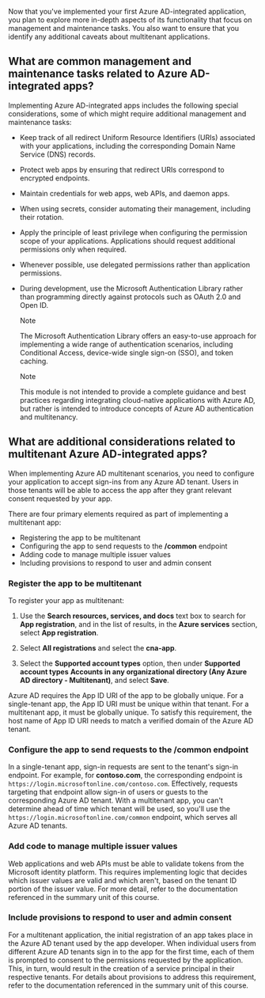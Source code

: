 ﻿Now that you've implemented your first Azure AD-integrated application, you plan to explore more in-depth aspects of its functionality that focus on management and maintenance tasks. You also want to ensure that you identify any additional caveats about multitenant applications.

## What are common management and maintenance tasks related to Azure AD-integrated apps?

Implementing Azure AD-integrated apps includes the following special considerations, some of which might require additional management and maintenance tasks:

- Keep track of all redirect Uniform Resource Identifiers (URIs) associated with your applications, including the corresponding Domain Name Service (DNS) records.
- Protect web apps by ensuring that redirect URIs correspond to encrypted endpoints.
- Maintain credentials for web apps, web APIs, and daemon apps.
- When using secrets, consider automating their management, including their rotation.
- Apply the principle of least privilege when configuring the permission scope of your applications. Applications should request additional permissions only when required.
- Whenever possible, use delegated permissions rather than application permissions.
- During development, use the Microsoft Authentication Library rather than programming directly against protocols such as OAuth 2.0 and Open ID.

    > [!NOTE]
    > The Microsoft Authentication Library offers an easy-to-use approach for implementing a wide range of authentication scenarios, including Conditional Access, device-wide single sign-on (SSO), and token caching.

    > [!NOTE]
    > This module is not intended to provide a complete guidance and best practices regarding integrating cloud-native applications with Azure AD, but rather is intended to introduce concepts of Azure AD authentication and multitenancy.

## What are additional considerations related to multitenant Azure AD-integrated apps?

When implementing Azure AD multitenant scenarios, you need to configure your application to accept sign-ins from any Azure AD tenant. Users in those tenants will be able to access the app after they grant relevant consent requested by your app.

There are four primary elements required as part of implementing a multitenant app:

- Registering the app to be multitenant
- Configuring the app to send requests to the **/common** endpoint
- Adding code to manage multiple issuer values
- Including provisions to respond to user and admin consent

### Register the app to be multitenant

To register your app as multitenant:

1. Use the **Search resources, services, and docs** text box to search for **App registration**, and in the list of results, in the **Azure services** section, select **App registration**.
1. Select **All registrations** and select the **cna-app**.

1. Select the **Supported account types** option, then under **Supported account types** **Accounts in any organizational directory (Any Azure AD directory - Multitenant)**, and select **Save**.

Azure AD requires the App ID URI of the app to be globally unique. For a single-tenant app, the App ID URI must be unique within that tenant. For a multitenant app, it must be globally unique. To satisfy this requirement, the host name of App ID URI needs to match a verified domain of the Azure AD tenant.

### Configure the app to send requests to the **/common** endpoint

In a single-tenant app, sign-in requests are sent to the tenant's sign-in endpoint. For example, for **contoso.com**, the corresponding endpoint is `https://login.microsoftonline.com/contoso.com`. Effectively, requests targeting that endpoint allow sign-in of users or guests to the corresponding Azure AD tenant. With a multitenant app, you can't determine ahead of time which tenant will be used, so you'll use the `https://login.microsoftonline.com/common` endpoint, which serves all Azure AD tenants.

### Add code to manage multiple issuer values

Web applications and web APIs must be able to validate tokens from the Microsoft identity platform. This requires implementing logic that decides which issuer values are valid and which aren't, based on the tenant ID portion of the issuer value. For more detail, refer to the documentation referenced in the summary unit of this course.

### Include provisions to respond to user and admin consent

For a multitenant application, the initial registration of an app takes place in the Azure AD tenant used by the app developer. When individual users from different Azure AD tenants sign in to the app for the first time, each of them is prompted to consent to the permissions requested by the application. This, in turn, would result in the creation of a service principal in their respective tenants. For details about provisions to address this requirement, refer to the documentation referenced in the summary unit of this course.

